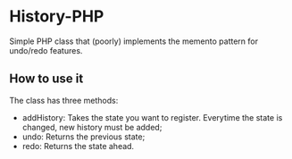 # History-PHP

Simple PHP class that (poorly) implements the memento pattern for undo/redo features.

## How to use it

The class has three methods:

- addHistory: Takes the state you want to register. Everytime the state is changed, new history must be added;
- undo: Returns the previous state;
- redo: Returns the state ahead.
